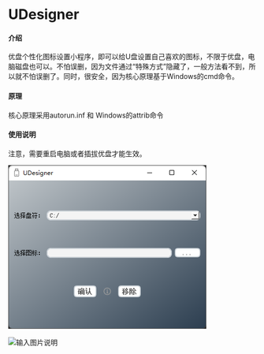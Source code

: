 # UDesigner

#### 介绍
优盘个性化图标设置小程序，即可以给U盘设置自己喜欢的图标，不限于优盘，电脑磁盘也可以。不怕误删，因为文件通过“特殊方式”隐藏了，一般方法看不到，所以就不怕误删了。同时，很安全，因为核心原理基于Windows的cmd命令。

#### 原理
核心原理采用autorun.inf 和 Windows的attrib命令
#### 使用说明
注意，需要重启电脑或者插拔优盘才能生效。

![img.png](resources/屏幕截图.png)

![输入图片说明](https://images.gitee.com/uploads/images/2022/0106/140256_0d95447d_7857813.png "屏幕截图.png")



